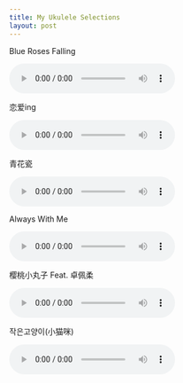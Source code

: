 ```yaml
---
title: My Ukulele Selections
layout: post
---
```




<p>Blue Roses Falling</p>

<audio src="http://7xo4c2.com1.z0.glb.clouddn.com/brf.mp3" controls=""></audio>

<p>恋爱ing</p>

<audio src="http://7xo4c2.com1.z0.glb.clouddn.com/lianaiing.mp3" controls=""></audio>

<p>青花瓷</p>

<audio src="http://qiniuuwmp3.changba.com/477587492.mp3" controls=""></audio>

<p>Always With Me</p>

<audio src="http://7xo4c2.com1.z0.glb.clouddn.com/awm.mp3" controls=""></audio>

<p>樱桃小丸子 Feat. 卓佩柔</p>

<audio src="http://7xo4c2.com1.z0.glb.clouddn.com/momoko.mp3" controls=""></audio>

<p>작은고양이(小猫咪)</p>

<audio src="http://7xo4c2.com1.z0.glb.clouddn.com/meow.mp3" controls=""></audio>





